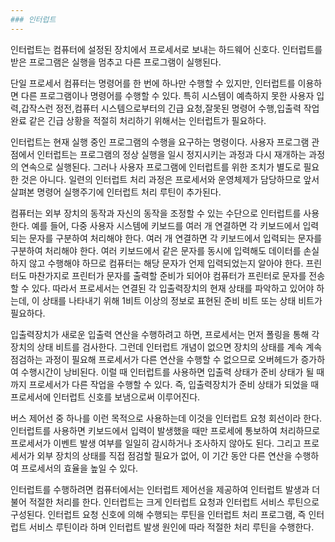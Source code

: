 ```yaml
---
### 인터럽트
---
```

인터럽트는 컴퓨터에 설정된 장치에서 프로세서로 보내는 하드웨어 신호다. 인터럽트를 받은 프로그램은 실행을 멈추고 다른 프로그램이 실행된다.

단일 프로세서 컴퓨터는 명령어를 한 번에 하나만 수행할 수 있지만, 인터럽트를 이용하면 다른 프로그램이나 명령어를 수행할 수 있다. 특히 시스템이 예측하지 못한 사용자 입력,갑작스런 정전,컴퓨터 시스템으로부터의 긴급 요청,잘못된 명령어 수행,입출력 작업 완료 같은 긴급 상황을 적절히 처리하기 위해서는 인터럽트가 필요하다.

인터럽트는 현재 실행 중인 프로그램의 수행을 요구하는 명령이다. 사용자 프로그램 관점에서 인터럽트는 프로그램의 정상 실행을 일시 정지시키는 과정과 다시 재개하는 과정의 연속으로 실행된다. 그러나 사용자 프로그램에 인터럽트를 위한 조치가 별도로 필요한 것은 아니다. 일련의 인터럽트 처리 과정은 프로세서와 운영체제가 담당하므로 앞서 살펴본 명령어 실행주기에 인터럽트 처리 루틴이 추가된다.

컴퓨터는 외부 장치의 동작과 자신의 동작을 조정할 수 있는 수단으로 인터럽트를 사용한다. 예를 들어, 다중 사용자 시스템에 키보드를 여러 개 연결하면 각 키보드에서 입력되는 문자를 구분하여 처리해야 한다. 여러 개 연결하면 각 키보드에서 입력되는 문자를 구분하여 처리해야 한다. 여러 키보드에서 같은 문자를 동시에 입력해도 데이터를 손실하지 않고 수행해야 하므로 컴퓨터는 해당 문자가 언제 입력되었는지 알아야 한다. 프린터도 마찬가지로 프린터가 문자를 출력할 준비가 되어야 컴퓨터가 프린터로 문자를 전송할 수 있다. 따라서 프로세서는 연결된 각 입출력장치의 현재 상태를 파악하고 있어야 하는데, 이 상태를 나타내기 위해 1비트 이상의 정보로 표현된 준비 비트 또는 상태 비트가 필요하다.

입출력장치가 새로운 입출력 연산을 수행하려고 하면, 프로세서는 먼저 폴링을 통해 각 장치의 상태 비트를 검사한다. 그런데 인터럽트 개념이 없으면 장치의 상태를 계속 계속 점검하는 과정이 필요해 프로세서가 다른 연산을 수행할 수 없으므로 오버헤드가 증가하여 수행시간이 낭비된다. 이럴 때 인터럽트를 사용하면 입출력 상태가 준비 상태가 될 때까지 프로세서가 다른 작업을 수행할 수 있다. 즉, 입출력장치가 준비 상태가 되었을 때 프로세서에 인터럽트 신호를 보냄으로써 이루어진다.

버스 제어선 중 하나를 이런 목적으로 사용하는데 이것을 인터럽트 요청 회선이라 한다. 인터럽트를 사용하면 키보드에서 입력이 발생했을 때만 프로세에 통보하여 처리하므로 프로세서가 이벤트 발생 여부를 일일히 감시하거나 조사하지 않아도 된다. 그리고 프로세서가 외부 장치의 상태를 직접 점검할 필요가 없어, 이 기간 동안 다른 연산을 수행하여 프로세서의 효율을 높일 수 있다.

인터럽트를 수행하려면 컴퓨터에서는 인터럽트 제어선을 제공하여 인터럽트 발생과 더불어 적절한 처리를 한다. 인터럽트는 크게 인터럽트 요청과 인터럽트 서비스 루틴으로 구성된다. 인터럽트 요청 신호에 의해 수행되는 루틴을 인터럽트 처리 프로그램, 즉 인터럽트 서비스 루틴이라 하며 인터럽트 발생 원인에 따라 적절한 처리 루틴을 수행한다.


























